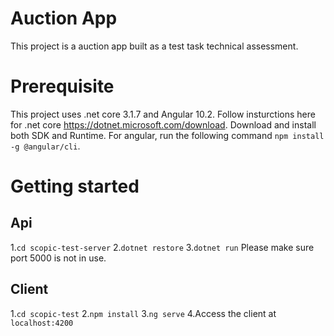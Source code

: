 # Auction App
This project is a auction app built as a test task technical assessment.
# Prerequisite
This project uses .net core 3.1.7 and Angular 10.2.
Follow insturctions here for .net core https://dotnet.microsoft.com/download. Download and install both SDK and Runtime.
For angular, run the following command `npm install -g @angular/cli`.

# Getting started

## Api
1.`cd scopic-test-server`
2.`dotnet restore`
3.`dotnet run`
Please make sure port 5000 is not in use.
## Client
1.`cd scopic-test`
2.`npm install`
3.`ng serve`
4.Access the client at `localhost:4200`
